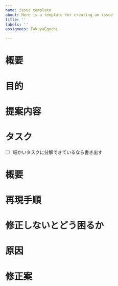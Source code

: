 ```yaml
---
name: issue template
about: Here is a template for creating an issue
title: ''
labels: ''
assignees: TakuyaEguchi

---
```


<!-- 要望のテンプレート -->

# 概要
# 目的
# 提案内容
# タスク
- [ ] 細かいタスクに分解できているなら書き出す

<!-- 不具合のテンプレート -->
# 概要
# 再現手順
# 修正しないとどう困るか
# 原因
# 修正案
